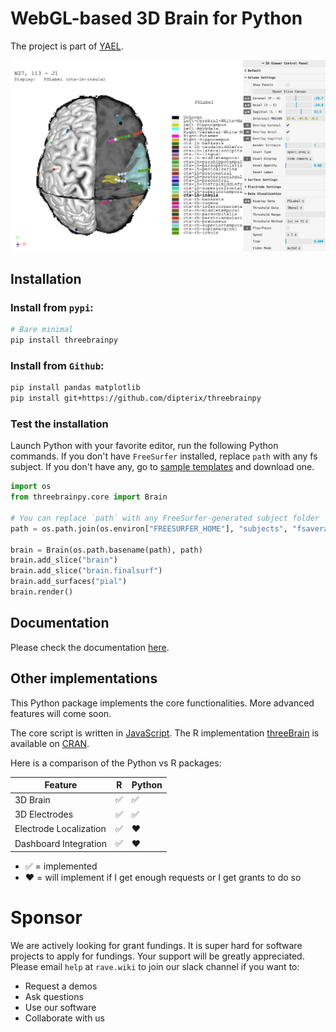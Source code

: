 # WebGL-based 3D Brain for Python

The project is part of [YAEL](https://yael.wiki/). 

[![Check out live demo](docs/assets/images/showcase-01.png)](https://dipterix.org/threeBrainPy/showcase-viewer/)

## Installation

### Install from `pypi`:

```sh
# Bare minimal
pip install threebrainpy
```


### Install from `Github`:

```sh
pip install pandas matplotlib
pip install git+https://github.com/dipterix/threebrainpy
```

### Test the installation

Launch Python with your favorite editor, run the following Python commands. If you don't have `FreeSurfer` installed, replace `path` with any fs subject. If you don't have any, go to [sample templates](https://github.com/dipterix/threeBrain-sample/releases) and download one.

```python
import os
from threebrainpy.core import Brain

# You can replace `path` with any FreeSurfer-generated subject folder
path = os.path.join(os.environ["FREESURFER_HOME"], "subjects", "fsaverage")

brain = Brain(os.path.basename(path), path)
brain.add_slice("brain")
brain.add_slice("brain.finalsurf")
brain.add_surfaces("pial")
brain.render()
```

## Documentation

Please check the documentation [here](https://dipterix.org/threeBrainPy/).


## Other implementations

This Python package implements the core functionalities. More advanced features will come soon. 

The core script is written in [JavaScript](https://github.com/dipterix/three-brain-js). The R implementation [threeBrain](https://github.com/dipterix/threeBrain) is available on [CRAN](https://cran.r-project.org/package=threeBrain).

Here is a comparison of the Python vs R packages:

| Feature | R | Python |
|---------|--------|---|
| 3D Brain | :white_check_mark: | :white_check_mark: |
| 3D Electrodes | :white_check_mark: | :white_check_mark: |
| Electrode Localization | :white_check_mark: | :heart: |
| Dashboard Integration  | :white_check_mark: | :heart: |

* :white_check_mark: = implemented
* :heart: = will implement if I get enough requests or I get grants to do so

# Sponsor

We are actively looking for grant fundings. It is super hard for software projects to apply for fundings. Your support will be greatly appreciated. Please email `help` at `rave.wiki` to join our slack channel if you want to:

* Request a demos
* Ask questions
* Use our software
* Collaborate with us


